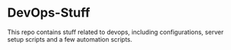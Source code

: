 # DevOps-Stuff
This repo contains stuff related to devops, including configurations, server setup scripts and a few automation scripts.
